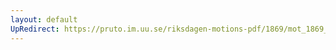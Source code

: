 ```yaml
---
layout: default
UpRedirect: https://pruto.im.uu.se/riksdagen-motions-pdf/1869/mot_1869__ak__68.pdf
---
```

